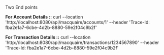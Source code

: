 Two End points

**For Account Details ::** curl --location 'http://localhost:8080/api/macquaire/accounts/1' --header 'Trace-Id: fba2e1a7-6cbe-4d2b-8880-59e2f04c9b2f'

**For Transaction Details ::** curl --location 'http://localhost:8080/api/macquaire/transactions/1234567890' --header 'Trace-Id: fba2e1a7-6cbe-4d2b-8880-59e2f04c9b2f'

